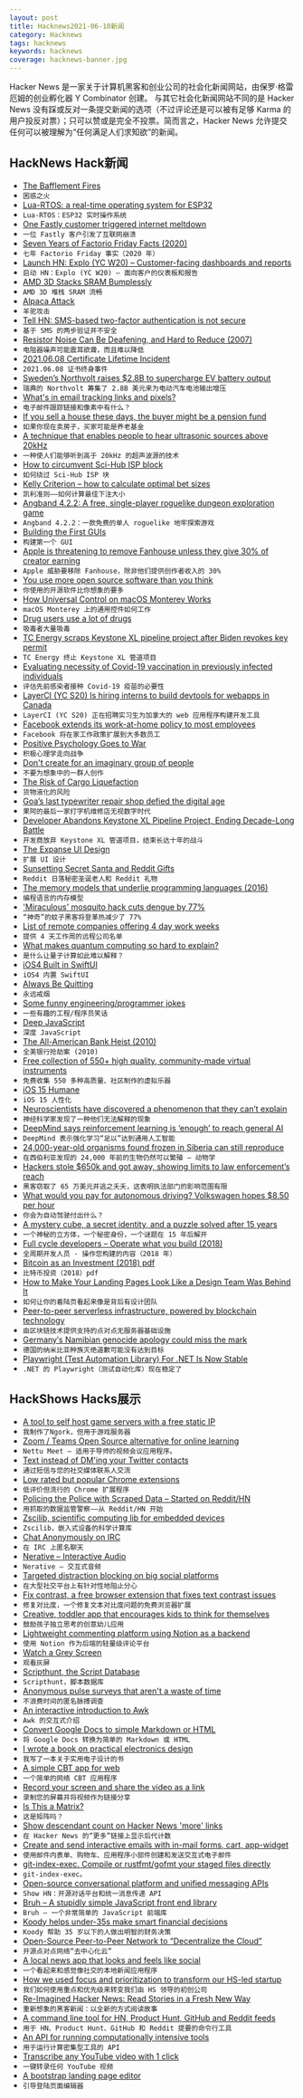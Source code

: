 ```yaml
---
layout: post
title: Hacknews2021-06-10新闻
category: Hacknews
tags: hacknews
keywords: hacknews
coverage: hacknews-banner.jpg
---
```


Hacker News 是一家关于计算机黑客和创业公司的社会化新闻网站，由保罗·格雷厄姆的创业孵化器 Y Combinator 创建。
与其它社会化新闻网站不同的是 Hacker News 没有踩或反对一条提交新闻的选项（不过评论还是可以被有足够 Karma 的用户投反对票）；只可以赞或是完全不投票。简而言之，Hacker News 允许提交任何可以被理解为“任何满足人们求知欲”的新闻。

## HackNews Hack新闻


- [The Bafflement Fires](http://www.dpoetry.com/fires/)
- `困惑之火`
- [Lua-RTOS: a real-time operating system for ESP32](https://github.com/whitecatboard/Lua-RTOS-ESP32)
- `Lua-RTOS：ESP32 实时操作系统`
- [One Fastly customer triggered internet meltdown](https://www.bbc.co.uk/news/technology-57413224)
- `一位 Fastly 客户引发了互联网崩溃`
- [Seven Years of Factorio Friday Facts (2020)](https://spieswl.github.io/blog/2020/seven-years-of-factorio-friday-facts)
- `七年 Factorio Friday 事实（2020 年）`
- [Launch HN: Explo (YC W20) – Customer-facing dashboards and reports](https://www.explo.co/)
- `启动 HN：Explo (YC W20) – 面向客户的仪表板和报告`
- [AMD 3D Stacks SRAM Bumplessly](https://fuse.wikichip.org/news/5531/amd-3d-stacks-sram-bumplessly/)
- `AMD 3D 堆栈 SRAM 流畅`
- [Alpaca Attack](https://alpaca-attack.com/)
- `羊驼攻击`
- [Tell HN: SMS-based two-factor authentication is not secure](item?id=27447206)
- `基于 SMS 的两步验证并不安全`
- [Resistor Noise Can Be Deafening, and Hard to Reduce (2007)](https://www.analog.com/en/analog-dialogue/raqs/raq-issue-25.html)
- `电阻器噪声可能震耳欲聋，而且难以降低`
- [2021.06.08 Certificate Lifetime Incident](https://community.letsencrypt.org/t/2021-06-08-certificate-lifetime-incident/153426)
- `2021.06.08 证书终身事件`
- [Sweden’s Northvolt raises $2.8B to supercharge EV battery output](https://www.reuters.com/business/energy/battery-maker-northvolt-raises-275-bln-expand-factory-2021-06-09/)
- `瑞典的 Northvolt 筹集了 2.8B 美元来为电动汽车电池输出增压`
- [What's in email tracking links and pixels?](https://bengtan.com/blog/whats-in-email-tracking-links-and-pixels/)
- `电子邮件跟踪链接和像素中有什么？`
- [If you sell a house these days, the buyer might be a pension fund](https://www.wsj.com/articles/if-you-sell-a-house-these-days-the-buyer-might-be-a-pension-fund-11617544801)
- `如果你现在卖房子，买家可能是养老基金`
- [A technique that enables people to hear ultrasonic sources above 20kHz](https://www.aalto.fi/en/news/anyone-can-get-super-hearing)
- `一种使人们能够听到高于 20kHz 的超声波源的技术`
- [How to circumvent Sci-Hub ISP block](https://fragile-credences.github.io/scihub-proxy/)
- `如何绕过 Sci-Hub ISP 块`
- [Kelly Criterion – how to calculate optimal bet sizes](https://fhur.github.io/notes/articles/the-kelly-criterion/index.html)
- `凯利准则——如何计算最佳下注大小`
- [Angband 4.2.2: A free, single-player roguelike dungeon exploration game](http://rephial.org/)
- `Angband 4.2.2：一款免费的单人 roguelike 地牢探索游戏`
- [Building the First GUIs](https://computer.rip/2021-06-07-building-the-first-guis.html)
- `构建第一个 GUI`
- [Apple is threatening to remove Fanhouse unless they give 30% of creator earning](https://twitter.com/jasminericegirl/status/1402691047940100100)
- `Apple 威胁要移除 Fanhouse，除非他们提供创作者收入的 30%`
- [You use more open source software than you think](https://github.com/readme/unseen-oss)
- `你使用的开源软件比你想象的要多`
- [How Universal Control on macOS Monterey Works](https://www.theverge.com/2021/6/8/22523613/macos-monterey-wwdc-apple-ipad)
- `macOS Monterey 上的通用控件如何工作`
- [Drug users use a lot of drugs](https://astralcodexten.substack.com/p/drug-users-use-a-lot-of-drugs)
- `吸毒者大量吸毒`
- [TC Energy scraps Keystone XL pipeline project after Biden revokes key permit](https://www.reuters.com/business/energy/tc-energy-terminates-keystone-xl-pipeline-project-2021-06-09/)
- `TC Energy 终止 Keystone XL 管道项目`
- [Evaluating necessity of Covid-19 vaccination in previously infected individuals](https://www.medrxiv.org/content/10.1101/2021.06.01.21258176v2)
- `评估先前感染者接种 Covid-19 疫苗的必要性`
- [LayerCI (YC S20) Is hiring interns to build devtools for webapps in Canada](https://www.ycombinator.com/companies/layerci/jobs/wyUcmvS-software-developer-intern-sep-dec-2021)
- `LayerCI (YC S20) 正在招聘实习生为加拿大的 web 应用程序构建开发工具`
- [Facebook extends its work-at-home policy to most employees](https://www.cnbc.com/2021/06/09/facebook-will-let-all-employees-who-can-work-remotely-to-request-full-time-remote-work.html)
- `Facebook 将在家工作政策扩展到大多数员工`
- [Positive Psychology Goes to War](https://www.chronicle.com/article/positive-psychology-goes-to-war)
- `积极心理学走向战争`
- [Don't create for an imaginary group of people](https://sarvasvkulpati.com/blog/the-faceless-other)
- `不要为想象中的一群人创作`
- [The Risk of Cargo Liquefaction](https://www.maritime-executive.com/editorials/the-risk-of-cargo-liquefaction)
- `货物液化的风险`
- [Goa’s last typewriter repair shop defied the digital age](https://www.theguardian.com/global-development/2021/jun/08/revert-to-type-how-goas-last-typewriter-repair-shop-defied-the-digital-age)
- `果阿的最后一家打字机维修店无视数字时代`
- [Developer Abandons Keystone XL Pipeline Project, Ending Decade-Long Battle](https://www.npr.org/2021/06/09/1004908006/developer-abandons-keystone-xl-pipeline-project-ending-decade-long-battle)
- `开发商放弃 Keystone XL 管道项目，结束长达十年的战斗`
- [The Expanse UI Design](https://www.hudsandguis.com/home/2021/theexpanse?ref=sidebar)
- `扩展 UI 设计`
- [Sunsetting Secret Santa and Reddit Gifts](https://www.reddit.com/r/announcements/comments/nw2hs6/sunsetting_secret_santa_and_reddit_gifts/)
- `Reddit 日落秘密圣诞老人和 Reddit 礼物`
- [The memory models that underlie programming languages (2016)](http://canonical.org/~kragen/memory-models/)
- `编程语言的内存模型`
- ['Miraculous' mosquito hack cuts dengue by 77%](https://www.bbc.co.uk/news/health-57417219)
- `“神奇”的蚊子黑客将登革热减少了 77%`
- [List of remote companies offering 4 day work weeks](https://www.remotechoice.co/four-day-work-week)
- `提供 4 天工作周的远程公司名单`
- [What makes quantum computing so hard to explain?](https://www.quantamagazine.org/why-is-quantum-computing-so-hard-to-explain-20210608/)
- `是什么让量子计算如此难以解释？`
- [iOS4 Built in SwiftUI](https://github.com/zzanehip/The-OldOS-Project)
- `iOS4 内置 SwiftUI`
- [Always Be Quitting](https://jmmv.dev/2021/04/always-be-quitting.html)
- `永远戒烟`
- [Some funny engineering/programmer jokes](https://www.powerstream.com/powerhumor.htm)
- `一些有趣的工程/程序员笑话`
- [Deep JavaScript](https://exploringjs.com/deep-js/toc.html)
- `深度 JavaScript`
- [The All-American Bank Heist (2010)](http://www.davidkushner.com/article/the-all-american-bank-heist/)
- `全美银行抢劫案 (2010)`
- [Free collection of 550+ high quality, community-made virtual instruments](https://www.pianobook.co.uk/)
- `免费收集 550 多种高质量、社区制作的虚拟乐器`
- [iOS 15 Humane](https://potential.app/ios-15-humane)
- `iOS 15 人性化`
- [Neuroscientists have discovered a phenomenon that they can’t explain](https://www.theatlantic.com/science/archive/2021/06/the-brain-isnt-supposed-to-change-this-much/619145/)
- `神经科学家发现了一种他们无法解释的现象`
- [DeepMind says reinforcement learning is ‘enough’ to reach general AI](https://venturebeat.com/2021/06/09/deepmind-says-reinforcement-learning-is-enough-to-reach-general-ai/)
- `DeepMind 表示强化学习“足以”达到通用人工智能`
- [24,000-year-old organisms found frozen in Siberia can still reproduce](https://www.theguardian.com/science/2021/jun/07/24000-year-old-organisms-found-frozen-in-siberia-can-still-reproduce)
- `在西伯利亚发现的 24,000 年前的生物仍然可以繁殖 – 动物学`
- [Hackers stole $650k and got away, showing limits to law enforcement’s reach](https://www.wsj.com/articles/hackers-stole-650-000-from-nonprofit-and-got-away-showing-limits-to-law-enforcements-reach-11623058201)
- `黑客窃取了 65 万美元并逃之夭夭，这表明执法部门的影响范围有限`
- [What would you pay for autonomous driving? Volkswagen hopes $8.50 per hour](https://arstechnica.com/cars/2021/06/volkswagen-plans-to-offer-subscriptions-for-autonomous-driving-extra-ev-range/)
- `你会为自动驾驶付出什么？`
- [A mystery cube, a secret identity, and a puzzle solved after 15 years](https://www.wired.co.uk/article/perplex-city-satoshi)
- `一个神秘的立方体，一个秘密身份，一个谜题在 15 年后解开`
- [Full cycle developers – Operate what you build (2018)](https://netflixtechblog.com/full-cycle-developers-at-netflix-a08c31f83249)
- `全周期开发人员 - 操作您构建的内容（2018 年）`
- [Bitcoin as an Investment (2018) pdf](https://www.sec.gov/comments/sr-cboebzx-2018-040/srcboebzx2018040-4064523-169183.pdf)
- `比特币投资（2018）pdf`
- [How to Make Your Landing Pages Look Like a Design Team Was Behind It](https://inonesnap.medium.com/unprofessional-landing-pages-how-to-make-your-pages-look-like-a-design-team-was-behind-it-50868ed524fb)
- `如何让你的着陆页看起来像是背后有设计团队`
- [Peer-to-peer serverless infrastructure, powered by blockchain technology](https://edge.network/en/)
- `由区块链技术提供支持的点对点无服务器基础设施`
- [Germany′s Namibian genocide apology could miss the mark](https://www.dw.com/en/opinion-germanys-namibian-genocide-apology-could-miss-the-mark/a-57829103)
- `德国的纳米比亚种族灭绝道歉可能没有达到目标`
- [Playwright (Test Automation Library) For .NET Is Now Stable](https://github.com/microsoft/playwright-dotnet/releases/tag/v1.12.1)
- `.NET 的 Playwright（测试自动化库）现在稳定了`


## HackShows Hacks展示

- [ A tool to self host game servers with a free static IP](https://playit.gg/)
- `我制作了Ngork，但用于游戏服务器`
- [ Zoom / Teams Open Source alternative for online learning](https://github.com/fmeringdal/nettu-meet)
- `Nettu Meet – 适用于导师的视频会议应用程序。 `
- [ Text instead of DM'ing your Twitter contacts](https://fiotron.com)
- `通过短信与您的社交媒体联系人交流`
- [ Low rated but popular Chrome extensions](https://airtable.com/shrMVhkTKrWGQcL9i/tblRqLgz3UlFCvG0D)
- `低评价但流行的 Chrome 扩展程序`
- [ Policing the Police with Scraped Data – Started on Reddit/HN](https://docs.pdap.io/)
- `用抓取的数据监管警察——从 Reddit/HN 开始`
- [ Zscilib, scientific computing lib for embedded devices](https://github.com/zscilib/zscilib)
- `Zscilib，嵌入式设备的科学计算库`
- [ Chat Anonymously on IRC](https://github.com/realrasengan/anonbot/)
- `在 IRC 上匿名聊天`
- [ Nerative – Interactive Audio](item?id=27429543)
- `Nerative – 交互式音频`
- [ Targeted distraction blocking on big social platforms](https://www.otli.io)
- `在大型社交平台上有针对性地阻止分心`
- [ Fix contrast, a free browser extension that fixes text contrast issues](https://fixa11y.com/)
- `修复对比度，一个修复文本对比度问题的免费浏览器扩展`
- [ Creative, toddler app that encourages kids to think for themselves](https://playpokpok.com)
- `鼓励孩子独立思考的创意幼儿应用`
- [ Lightweight commenting platform using Notion as a backend](https://github.com/ousmanedev/akwaba)
- `使用 Notion 作为后端的轻量级评论平台`
- [ Watch a Grey Screen](https://play.google.com/store/apps/details?id=com.wags.watchagreyscreen)
- `观看灰屏`
- [ Scripthunt, the Script Database](https://scripthunt.sh)
- `Scripthunt，脚本数据库`
- [ Anonymous pulse surveys that aren't a waste of time](https://www.chekkin.co)
- `不浪费时间的匿名脉搏调查`
- [ An interactive introduction to Awk](https://www.n8ta.com/projects/awk.html)
- `Awk 的交互式介绍`
- [ Convert Google Docs to simple Markdown or HTML](https://gsuite.google.com/marketplace/app/docs_to_markdown/700168918607)
- `将 Google Docs 转换为简单的 Markdown 或 HTML`
- [ I wrote a book on practical electronics design](http://designingelectronics.com)
- `我写了一本关于实用电子设计的书`
- [ A simple CBT app for web](https://aureliocbt.com/)
- `一个简单的网络 CBT 应用程序`
- [ Record your screen and share the video as a link](https://recordjoy.com)
- `录制您的屏幕并将视频作为链接分享`
- [ Is This a Matrix?](https://isthisamatrix.com/)
- `这是矩阵吗？`
- [ Show descendant count on Hacker News 'more' links](https://gist.github.com/shawwn/3c1b71d69482afde15efb163925f2c7a)
- `在 Hacker News 的“更多”链接上显示后代计数`
- [ Create and send interactive emails with in-mail forms, cart, app-widget](https://www.mailmodo.com/)
- `使用邮件内表单、购物车、应用程序小部件创建和发送交互式电子邮件`
- [ git-index-exec. Compile or rustfmt/gofmt your staged files directly](https://gist.github.com/cormacrelf/5ac5a9f949fa1d8d2d85e5e9eedcf045)
- `git-index-exec。`
- [ Open-source conversational platform and unified messaging APIs](https://airy.co/hn)
- `Show HN：开源对话平台和统一消息传递 API`
- [ Bruh – A stupidly simple JavaScript front end library](https://technicalsource.dev/bruh)
- `Bruh – 一个非常简单的 JavaScript 前端库`
- [ Koody helps under-35s make smart financial decisions](https://www.koody.co/)
- `Koody 帮助 35 岁以下的人做出明智的财务决策`
- [ Open-Source Peer-to-Peer Network to “Decentralize the Cloud”](https://www.hurracloud.io/)
- `开源点对点网络“去中心化云”`
- [ A local news app that looks and feels like social](https://blog.nillium.com/whats-going-on-around-you-finally-an-app-for-that/)
- `一个看起来和感觉像社交的本地新闻应用程序`
- [ How we used focus and prioritization to transform our HS-led startup](https://blog.replit.com/petcode)
- `我们如何使用重点和优先级来转变我们由 HS 领导的初创公司`
- [ Re-Imagined Hacker News: Read Stories in a Fresh New Way](item?id=27453028)
- `重新想象的黑客新闻：以全新的方式阅读故事`
- [ A command line tool for HN, Product Hunt, GitHub and Reddit feeds](https://github.com/Mayandev/hacker-feeds-cli)
- `用于 HN、Product Hunt、GitHub 和 Reddit 提要的命令行工具`
- [ An API for running computationally intensive tools](https://www.trytoolchest.com/)
- `用于运行计算密集型工具的 API`
- [ Transcribe any YouTube video with 1 click](https://ytscribe.com)
- `一键转录任何 YouTube 视频`
- [ A bootstrap landing page editor](item?id=27444868)
- `引导登陆页面编辑器`

